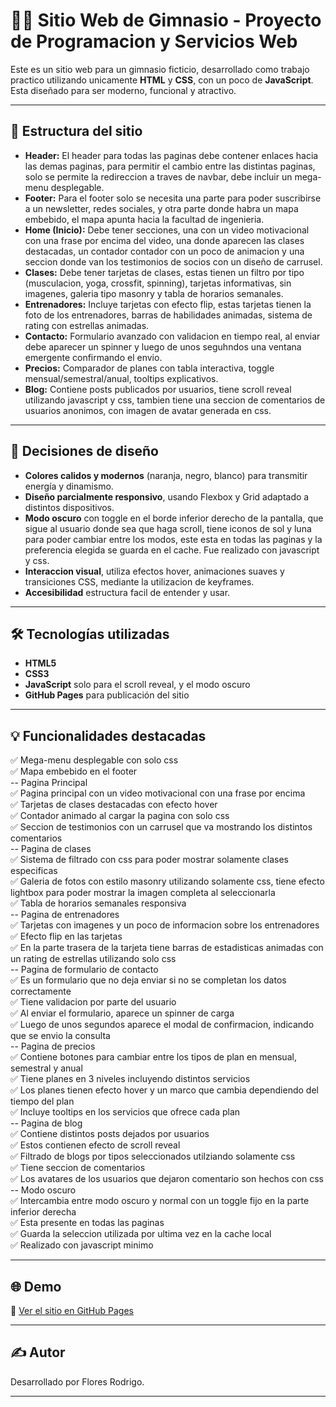 # 🏋️‍♂️ Sitio Web de Gimnasio - Proyecto de Programacion y Servicios Web

Este es un sitio web para un gimnasio ficticio, desarrollado como trabajo practico utilizando unicamente **HTML** y **CSS**, con un poco de **JavaScript**. Esta diseñado para ser moderno, funcional y atractivo.

---

## 📂 Estructura del sitio

- **Header:** El header para todas las paginas debe contener enlaces hacia las demas paginas, para permitir el cambio entre las distintas paginas, solo se permite la redireccion a traves de navbar, debe incluir un mega-menu desplegable.
- **Footer:** Para el footer solo se necesita una parte para poder suscribirse a un newsletter, redes sociales, y otra parte donde habra un mapa embebido, el mapa apunta hacia la facultad de ingenieria.
- **Home (Inicio):** Debe tener secciones, una con un video motivacional con una frase por encima del video, una donde aparecen las clases destacadas, un contador contador con un poco de animacion y una seccion donde van los testimonios de socios con un diseño de carrusel.
- **Clases:** Debe tener tarjetas de clases, estas tienen un filtro por tipo (musculacion, yoga, crossfit, spinning), tarjetas informativas, sin imagenes, galeria tipo masonry y tabla de horarios semanales.
- **Entrenadores:** Incluye tarjetas con efecto flip, estas tarjetas tienen la foto de los entrenadores, barras de habilidades animadas, sistema de rating con estrellas animadas.
- **Contacto:** Formulario avanzado con validacion en tiempo real, al enviar debe aparecer un spinner y luego de unos seguhndos una ventana emergente confirmando el envio.
- **Precios:** Comparador de planes con tabla interactiva, toggle mensual/semestral/anual, tooltips explicativos.
- **Blog:** Contiene posts publicados por usuarios, tiene scroll reveal utilizando javascript y css, tambien tiene una seccion de comentarios de usuarios anonimos, con imagen de avatar generada en css.

---

## 🎨 Decisiones de diseño

- **Colores calidos y modernos** (naranja, negro, blanco) para transmitir energía y dinamismo.
- **Diseño parcialmente responsivo**, usando Flexbox y Grid adaptado a distintos dispositivos.
- **Modo oscuro** con toggle en el borde inferior derecho de la pantalla, que sigue al usuario donde sea que haga scroll, tiene iconos de sol y luna para poder cambiar entre los modos, este esta en todas las paginas y la preferencia elegida se guarda en el cache. Fue realizado con javascript y css.
- **Interaccion visual**, utiliza efectos hover, animaciones suaves y transiciones CSS, mediante la utilizacion de keyframes.
- **Accesibilidad** estructura facil de entender y usar.

---

## 🛠️ Tecnologías utilizadas

- **HTML5**
- **CSS3**
- **JavaScript** solo para el scroll reveal, y el modo oscuro
- **GitHub Pages** para publicación del sitio

---

## 💡 Funcionalidades destacadas

✅ Mega-menu desplegable con solo css  
✅ Mapa embebido en el footer  
-- Pagina Principal  
✅ Pagina principal con un video motivacional con una frase por encima  
✅ Tarjetas de clases destacadas con efecto hover  
✅ Contador animado al cargar la pagina con solo css  
✅ Seccion de testimonios con un carrusel que va mostrando los distintos comentarios  
-- Pagina de clases  
✅ Sistema de filtrado con css para poder mostrar solamente clases especificas  
✅ Galeria de fotos con estilo masonry utilizando solamente css, tiene efecto lightbox para poder mostrar la imagen completa al seleccionarla  
✅ Tabla de horarios semanales responsiva  
-- Pagina de entrenadores  
✅ Tarjetas con imagenes y un poco de informacion sobre los entrenadores  
✅ Efecto flip en las tarjetas  
✅ En la parte trasera de la tarjeta tiene barras de estadisticas animadas con un rating de estrellas utilizando solo css  
-- Pagina de formulario de contacto  
✅ Es un formulario que no deja enviar si no se completan los datos correctamente  
✅ Tiene validacion por parte del usuario  
✅ Al enviar el formulario, aparece un spinner de carga  
✅ Luego de unos segundos aparece el modal de confirmacion, indicando que se envio la consulta  
-- Pagina de precios  
✅ Contiene botones para cambiar entre los tipos de plan en mensual, semestral y anual  
✅ Tiene planes en 3 niveles incluyendo distintos servicios  
✅ Los planes tienen efecto hover y un marco que cambia dependiendo del tiempo del plan  
✅ Incluye tooltips en los servicios que ofrece cada plan  
-- Pagina de blog  
✅ Contiene distintos posts dejados por usuarios  
✅ Estos contienen efecto de scroll reveal  
✅ Filtrado de blogs por tipos seleccionados utilziando solamente css  
✅ Tiene seccion de comentarios  
✅ Los avatares de los usuarios que dejaron comentario son hechos con css  
-- Modo oscuro  
✅ Intercambia entre modo oscuro y normal con un toggle fijo en la parte inferior derecha  
✅ Esta presente en todas las paginas  
✅ Guarda la seleccion utilizada por ultima vez en la cache local  
✅ Realizado con javascript minimo  

---

## 🌐 Demo

📍 [Ver el sitio en GitHub Pages](https://floresrodrigo.github.io)

---

## ✍️ Autor

Desarrollado por Flores Rodrigo.

---